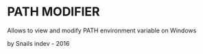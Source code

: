 # PATH MODIFIER

Allows to view and modify PATH environment variable on Windows

by Snails indev - 2016
